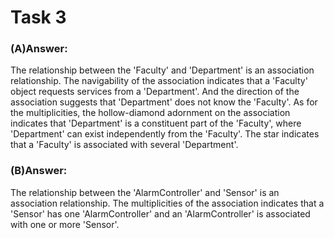# Task 3

### (A)Answer:
The relationship between the 'Faculty' and 'Department' is an association relationship. The navigability of the association indicates that a 'Faculty' object requests services from a 'Department'. And the direction of the association suggests that 'Department' does not know the 'Faculty'. As for the multiplicities, the hollow-diamond adornment on the association indicates that 'Department' is a constituent part of the 'Faculty', where 'Department' can exist independently from the 'Faculty'. The star indicates that a 'Faculty' is associated with several 'Department'.

### (B)Answer:
The relationship between the 'AlarmController' and 'Sensor' is an association relationship. The multiplicities of the association indicates that a 'Sensor' has one 'AlarmController' and an 'AlarmController' is associated with one or more 'Sensor'.
